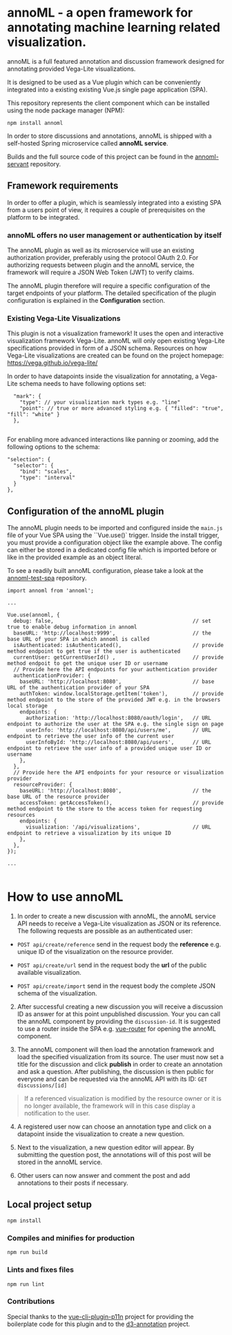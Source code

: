 # annoML - a open framework for annotating machine learning related visualization.

annoML is a full featured annotation and discussion framework designed for annotating provided Vega-Lite visualizations.

It is designed to be used as a Vue plugin which can be conveniently integrated into a existing existing Vue.js single page application (SPA).

This repository represents the client component which can be installed using the node package manager (NPM):

`npm install annoml`

In order to store discussions and annotations, annoML is shipped with a self-hosted Spring microservice called **annoML service**.

Builds and the full source code of this project can be found in the [annoml-servant](https://gitlab.thomb.org/thomorg/annoml-servant) repository.

## Framework requirements

In order to offer a plugin, which is seamlessly integrated into a existing SPA from a users point of view, it requires a couple of prerequisites on the platform to be integrated.

### annoML offers no user management or authentication by itself

The annoML plugin as well as its microservice will use an existing authorization provider, preferably using the protocol OAuth 2.0.
For authorizing requests between plugin and the annoML service, the framework will require a JSON Web Token (JWT) to verify claims.

The annoML plugin therefore will require a specific configuration of the target endpoints of your platform. The detailed specification of the plugin configuration is explained in the **Configuration** section.

### Existing Vega-Lite Visualizations

This plugin is not a visualization framework! It uses the open and interactive visualization framework Vega-Lite.
annoML will only open existing Vega-Lite specifications provided in form of a JSON schema.
Resources on how Vega-Lite visualizations are created can be found on the project homepage: https://vega.github.io/vega-lite/

In order to have datapoints inside the visualization for annotating, a Vega-Lite schema needs to have following options set:

```
  "mark": {
    "type": // your visualization mark types e.g. "line"
    "point": // true or more advanced styling e.g. { "filled": "true", "fill": "white" }                        
  },
  
  ```

For enabling more advanced interactions like panning or zooming, add the following options to the schema:
  ```
  "selection": {
    "selector": {
      "bind": "scales",
      "type": "interval"
    }
  },
```

## Configuration of the annoML plugin

The annoML plugin needs to be imported and configured inside the ``main.js`` file of your Vue SPA using the ``Vue.use()` trigger.
Inside the install trigger, you must provide a configuration object like the example above. The config can either be stored in a dedicated config file which is imported before or like in the provided example as an object literal.

To see a readily built annoML configuration, please take a look at the [annoml-test-spa](https://gitlab.thomb.org:thomborg/annoml-test-spa) repository.

```
import annoml from 'annoml';

...

Vue.use(annoml, {
  debug: false,                                             // set true to enable debug information in annoml
  baseURL: 'http://localhost:9999',                         // the base URL of your SPA in which annoml is called
  isAuthenticated: isAuthenticated(),                       // provide method endpoint to get true if the user is authenticated
  currentUser: getCurrentUserId() ,                         // provide method endpoit to get the unique user ID or username
  // Provide here the API endpoints for your authentication provider
  authenticationProvider: {
    baseURL: 'http://localhost:8080',                       // base URL of the authentication provider of your SPA
    authToken: window.localStorage.getItem('token'),        // provide method endpoint to the store of the provided JWT e.g. in the browsers local storage
    endpoints: {
      authorization: 'http://localhost:8080/oauth/login',   // URL endpoint to authorize the user at the SPA e.g. the single sign on page
      userInfo: 'http://localhost:8080/api/users/me',       // URL endpoint to retrieve the user info of the current user
      userInfoById: 'http://localhost:8080/api/users',      // URL endpoint to retrieve the user info of a provided unique user ID or username 
    },
  },
  // Provide here the API endpoints for your resource or visualization provider 
  resourceProvider: {
    baseURL: 'http://localhost:8080',                       // the base URL of the resource provider
    accessToken: getAccessToken(),                          // provide method endpoint to the store to the access token for requesting resources
    endpoints: {
      visualization: '/api/visualizations',                 // URL endpoint to retrieve a visualization by its unique ID
    },
  },
});

...
 

```

# How to use annoML

1. In order to create a new discussion with annoML, the annoML service API needs to receive a Vega-Lite visualization as JSON or its reference. The following requests are possible as an authenticated user:
* `POST api/create/reference` 
  send in the request body the **reference** e.g. unique ID of the visualization on the resource provider. 
  
* `POST api/create/url`
  send in the request body the **url** of the public available visualization.

* `POST api/create/import`
  send in the request body the complete JSON schema of the visualization.

2. After successful creating a new discussion you will receive a discussion ID as answer for at this point unpublished discussion. Your you can call the annoML component by providing the `discussion-id`. It is suggested to use a router inside the SPA e.g. [vue-router](https://router.vuejs.org) for opening the annoML component.


3. The annoML component will then load the annotation framework and load the specified visualization from its source. The user must now set a title for the discussion and click **publish** in order to create an annotation and ask a question. 
After publishing, the discussion is then public for everyone and can be requested via the annoML API with its ID: `GET discussions/[id]`

> If a referenced visualization is modified by the resource owner or it is no longer available, the framework will in this case display a notification to the user.
4. A registered user now can choose an annotation type and click on a datapoint inside the visualization to create a new question.

5. Next to the visualization, a new question editor will appear. By submitting the question post, the annotations will of this post will be stored in the annoML service. 
   
6. Other users can now answer and comment the post and add annotations to their posts if necessary.



## Local project setup

```
npm install
```

### Compiles and minifies for production

```
npm run build
```

### Lints and fixes files

```
npm run lint
```

### Contributions

Special thanks to the [vue-cli-plugin-p11n](https://github.com/kazupon/vue-cli-plugin-p11n) project for providing the boilerplate code for this plugin and to the [d3-annotation](https://github.com/susielu/d3-annotation) project.